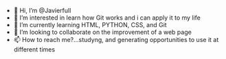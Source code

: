 - 👋 Hi, I’m @Javierfull
- 👀 I’m interested in learn how Git works and i can apply it to my life
- 🌱 I’m currently learning HTML, PYTHON, CSS, and Git
- 💞️ I’m looking to collaborate on the improvement of a web page
- 📫 How to reach me?...studyng, and generating opportunities to use it at different times

<!---
Javierfull/Javierfull is a ✨ special ✨ repository because its `README.md` (this file) appears on your GitHub profile.
You can click the Preview link to take a look at your changes.
--->
